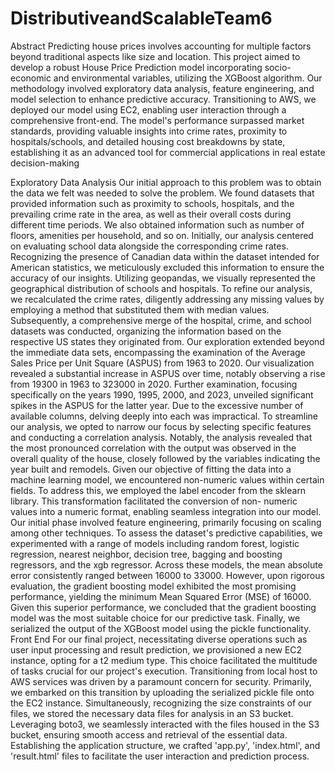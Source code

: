 # DistributiveandScalableTeam6

Abstract 
Predicting house prices involves accounting for multiple factors beyond traditional 
aspects like size and location. This project aimed to develop a robust House Price 
Prediction model incorporating socio-economic and environmental variables, utilizing 
the XGBoost algorithm. Our methodology involved exploratory data analysis, feature 
engineering, and model selection to enhance predictive accuracy. Transitioning to AWS, 
we deployed our model using EC2, enabling user interaction through a comprehensive 
front-end. The model's performance surpassed market standards, providing valuable 
insights into crime rates, proximity to hospitals/schools, and detailed housing cost 
breakdowns by state, establishing it as an advanced tool for commercial applications in 
real estate decision-making

Exploratory Data Analysis
Our initial approach to this problem was to obtain the data we felt was needed to solve
the problem. We found datasets that provided information such as proximity to schools, 
hospitals, and the prevailing crime rate in the area, as well as their overall costs during 
different time periods. We also obtained information such as number of floors, amenities
per household, and so on.
Initially, our analysis centered on evaluating school data alongside the corresponding 
crime rates. Recognizing the presence of Canadian data within the dataset intended for 
American statistics, we meticulously excluded this information to ensure the accuracy of 
our insights. Utilizing geopandas, we visually represented the geographical distribution 
of schools and hospitals.
To refine our analysis, we recalculated the crime rates, diligently addressing any 
missing values by employing a method that substituted them with median values. 
Subsequently, a comprehensive merge of the hospital, crime, and school datasets was 
conducted, organizing the information based on the respective US states they 
originated from.
Our exploration extended beyond the immediate data sets, encompassing the 
examination of the Average Sales Price per Unit Square (ASPUS) from 1963 to 2020. 
Our visualization revealed a substantial increase in ASPUS over time, notably observing 
a rise from 19300 in 1963 to 323000 in 2020. Further examination, focusing specifically 
on the years 1990, 1995, 2000, and 2023, unveiled significant spikes in the ASPUS for 
the latter year.
Due to the excessive number of available columns, delving deeply into each was 
impractical. To streamline our analysis, we opted to narrow our focus by selecting 
specific features and conducting a correlation analysis. Notably, the analysis revealed 
that the most pronounced correlation with the output was observed in the overall quality 
of the house, closely followed by the variables indicating the year built and remodels.
Given our objective of fitting the data into a machine learning model, we encountered 
non-numeric values within certain fields. To address this, we employed the label 
encoder from the sklearn library. This transformation facilitated the conversion of non- numeric values into a numeric format, enabling seamless integration into our model.
Our initial phase involved feature engineering, primarily focusing on scaling among 
other techniques. To assess the dataset's predictive capabilities, we experimented with 
a range of models including random forest, logistic regression, nearest neighbor, 
decision tree, bagging and boosting regressors, and the xgb regressor. Across these 
models, the mean absolute error consistently ranged between 16000 to 33000.
However, upon rigorous evaluation, the gradient boosting model exhibited the most 
promising performance, yielding the minimum Mean Squared Error (MSE) of 16000. 
Given this superior performance, we concluded that the gradient boosting model was 
the most suitable choice for our predictive task. Finally, we serialized the output of the 
XGBoost model using the pickle functionality.
Front End
For our final project, necessitating diverse operations such as user input processing and 
result prediction, we provisioned a new EC2 instance, opting for a t2 medium type. This 
choice facilitated the multitude of tasks crucial for our project's execution.
Transitioning from local host to AWS services was driven by a paramount concern for 
security. Primarily, we embarked on this transition by uploading the serialized pickle file 
onto the EC2 instance. Simultaneously, recognizing the size constraints of our files, we 
stored the necessary data files for analysis in an S3 bucket.
Leveraging boto3, we seamlessly interacted with the files housed in the S3 bucket, 
ensuring smooth access and retrieval of the essential data. Establishing the application 
structure, we crafted 'app.py', 'index.html', and 'result.html' files to facilitate the user 
interaction and prediction process.
